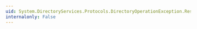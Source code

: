 ```yaml
---
uid: System.DirectoryServices.Protocols.DirectoryOperationException.Response
internalonly: False
---
```

